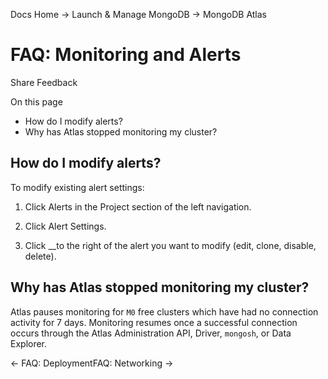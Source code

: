 Docs Home → Launch & Manage MongoDB → MongoDB Atlas

# FAQ: Monitoring and Alerts

Share Feedback

On this page

  * How do I modify alerts?
  * Why has Atlas stopped monitoring my cluster?

## How do I modify alerts?

To modify existing alert settings:

  1. Click Alerts in the Project section of the left navigation.

  2. Click Alert Settings.

  3. Click __to the right of the alert you want to modify (edit, clone, disable, delete).

## Why has Atlas stopped monitoring my cluster?

Atlas pauses monitoring for `M0` free clusters which have had no connection
activity for 7 days. Monitoring resumes once a successful connection occurs
through the Atlas Administration API, Driver, `mongosh`, or Data Explorer.

← FAQ: DeploymentFAQ: Networking →


